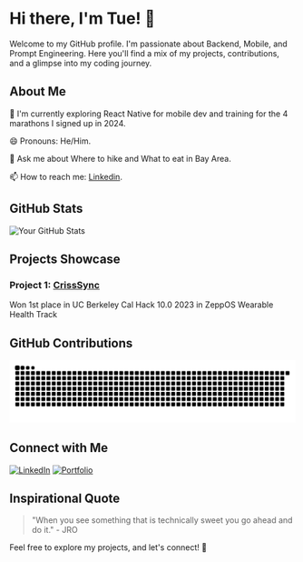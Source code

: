 # Hi there, I'm Tue! 👋

Welcome to my GitHub profile. I'm passionate about Backend, Mobile, and Prompt Engineering. Here you'll find a mix of my projects, contributions, and a glimpse into my coding journey.

## About Me

🌱 I'm currently exploring React Native for mobile dev and training for the 4 marathons I signed up in 2024.

😄 Pronouns: He/Him.

💬 Ask me about Where to hike and What to eat in Bay Area.

📫 How to reach me: [Linkedin](https://www.linkedin.com/in/tuedolm/).

<!--## Tech Stack

![Tech 1](https://img.shields.io/badge/Tech-YourTech-blue)
![Tech 2](https://img.shields.io/badge/Tech-YourTech-green)
![Tech 3](https://img.shields.io/badge/Tech-YourTech-orange)
-->
## GitHub Stats

![Your GitHub Stats](https://github-readme-stats.vercel.app/api?username=tuedolm&show_icons=true&count_private=true&hide=contribs,issues)

## Projects Showcase

### Project 1: [CrissSync](https://www.devpost.com/software/crisissync/)
Won 1st place in UC Berkeley Cal Hack 10.0 2023 in ZeppOS Wearable Health Track


## GitHub Contributions

![Snake animation](https://raw.githubusercontent.com/tuedolm/tuedolm/output/github-contribution-grid-snake-dark.svg)

## Connect with Me

[![LinkedIn](https://img.shields.io/badge/LinkedIn-YourLinkedIn-blue)](https://www.linkedin.com/in/tuedolm/)
[![Portfolio](https://img.shields.io/badge/Portfolio-YourPortfolio-green)](https://tuedolm.com/)

## Inspirational Quote

> "When you see something that is technically sweet you go ahead and do it." - JRO

Feel free to explore my projects, and let's connect! 🚀
